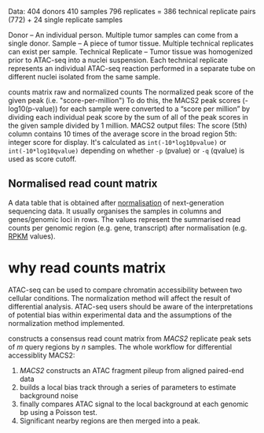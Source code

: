 Data:
404 donors
410 samples
796 replicates = 386 technical replicate pairs (772) + 24 single replicate samples 

Donor – An individual person. Multiple tumor samples can come from a single donor.
Sample – A piece of tumor tissue. Multiple technical replicates can exist per sample.
Technical Replicate – Tumor tissue was homogenized prior to ATAC-seq into a nuclei suspension. Each technical replicate represents an individual ATAC-seq reaction performed in a separate tube on different nuclei isolated from the same sample.

counts matrix
raw and normalized counts
The normalized peak score of the given peak (i.e. "score-per-million")
To do this, the MACS2 peak scores (-log10(p-value)) for each sample were converted to a “score per million” by dividing each individual peak score by the sum of all of the peak scores in the given sample divided by 1 million. 
MACS2 output files:
The score (5th) column contains 10 times of the average score in the broad region
5th: integer score for display. It's calculated as `int(-10*log10pvalue)` or `int(-10*log10qvalue)` depending on whether `-p` (pvalue) or `-q` (qvalue) is used as score cutoff.

## Normalised read count matrix

A data table that is obtained after  [normalisation](https://www.ebi.ac.uk/training/online/glossary/normalisation)  of next-generation sequencing data. It usually organises the samples in columns and genes/genomic loci in rows. The values represent the summarised read counts per genomic region (e.g. gene, transcript) after normalisation (e.g.  [RPKM](https://www.ebi.ac.uk/training/online/glossary/rpkm)  values).

# why read counts matrix
ATAC-seq can be used to compare chromatin accessibility between two cellular conditions.
The normalization method will affect the result of differential analysis.
ATAC-seq users should be aware of the interpretations of potential bias within experimental data and the assumptions of the normalization method implemented.

constructs a consensus read count matrix from _MACS2_ replicate peak sets of _m_ query regions by _n_ samples.
The whole workflow for differential accessiblity
MACS2:
1. _MACS2_ constructs an ATAC fragment pileup from aligned paired-end data
2. builds a local bias track through a series of parameters to estimate background noise
3. finally compares ATAC signal to the local background at each genomic bp using a Poisson test.
4. Significant nearby regions are then merged into a peak.


<!--stackedit_data:
eyJoaXN0b3J5IjpbLTIxMzQ2NDUzOTUsMTk2ODM4OTc4NCw3Mj
AyOTA3ODYsLTEyMTEwOTYyNCwtMTgwMTk1MzEwNywxNjU5MzY4
OTI1LC0xNDM2MjM3NzI0LDIxMDA5OTI3MSwzNDI0Mzg2NDAsLT
IwNzQ3MDgyMDEsLTE2NTc5MTg4NTgsLTU1NjM5Nzk3MiwtMTQ4
MjU1NjgwNCwtOTYyMTQ0MzcyLDEyMjY5MzQxMzAsLTE2MTUyNz
g4MDQsLTE1OTY5MTExNTEsMTE0MTY2NzQxMCw0NDI4NDcwNDAs
LTE4NjI1NDc1MTRdfQ==
-->